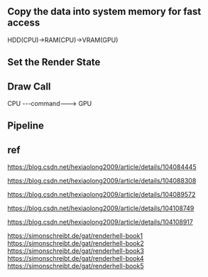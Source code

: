 ## Copy the data into system memory for fast access
HDD(CPU)->RAM(CPU)->VRAM(GPU)  

## Set the Render State

## Draw Call
CPU ---command---> GPU

## Pipeline

## ref
https://blog.csdn.net/hexiaolong2009/article/details/104084445   

https://blog.csdn.net/hexiaolong2009/article/details/104088308   

https://blog.csdn.net/hexiaolong2009/article/details/104089572    

https://blog.csdn.net/hexiaolong2009/article/details/104108749     

https://blog.csdn.net/hexiaolong2009/article/details/104108917   


https://simonschreibt.de/gat/renderhell-book1
https://simonschreibt.de/gat/renderhell-book2
https://simonschreibt.de/gat/renderhell-book3
https://simonschreibt.de/gat/renderhell-book4
https://simonschreibt.de/gat/renderhell-book5

